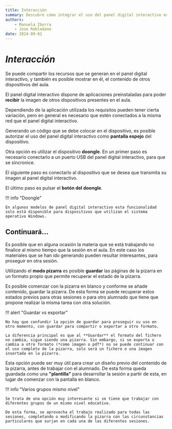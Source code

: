 ```yaml
--- 
title: Interacción
summary: Descubre cómo integrar el uso del panel digital interactivo en la actividad del aula.
authors:
    - Manuela Iborra
    - Jose Robledano
date: 2024-09-01
---
```

# *Interacción*

Se puede compartir los recursos que se generan en el panel digital interactivo, y también es posible mostrar en él, el contenido de otros dispositivos del aula.

El panel digital interactivo dispone de aplicaciones preinstaladas para poder **recibir** la imagen de otros dispositivos presentes en el aula.

Dependiendo de la aplicación utilizada los requisitos pueden tener cierta variación, pero en general es necesario que estén conectados a la misma red que el panel digital interactivo. 

Generando un código que se debe colocar en el dispositivo, es posible autorizar el uso del panel digital interactivo como **pantalla espejo** del dispositivo.

Otra opción es utilizar el dispositivo **doongle**. En un primer paso es necesario conectarlo a un puerto USB del panel digital interactivo, para que se sincronice.

El siguiente paso es conectarlo al dispositivo que se desea que transmita su imagen al panel digital interactivo.

El último paso es pulsar el **botón del doongle**.


!!! info "Doongle"

    En algunos modelos de panel digital interactivo esta funcionalidad solo está disponible para dispositivos que utilizan el sistema operativo Windows.

## Continuará...

Es posible que en alguna ocasión la materia que se está trabajando no finalice al mismo tiempo que la sesión en el aula. En este caso los materiales que se han ido generando pueden resultar interesantes, para proseguir en otra sesión. 

Utilizando el **modo pizarra** es posible **guardar** las páginas de la pizarra en un formato propio que permite recuperar el estado de la pizarra.

Es posible comenzar con la pizarra en blanco y conforme se añade contenido, guardar la pizarra. De esta forma se puede recuperar estos estados previos para otras sesiones o para otro alumnado que tiene que propone realizar la misma tarea con otra solución.

!!! alert "Guardar vs exportar"

    No hay que confundir la opción de guardar para proseguir su uso en otro momento, con guardar para compartir o exportar a otro formato. 

    La diferencia principal es que al **Guardar** el formato del fichero no cambia, sigue siendo una pizarra. Sin embargo, si se exporta o cambia a otro formato (*como imagen o pdf*) no se puede continuar con el uso completo de la pizarra, solo será un fichero o una imagen insertada en la pizarra.

Esta opción puede ser muy útil para crear un diseño previo del contenido de la pizarra, antes de trabajar con el alumnado. De esta forma queda guardada como una **"plantilla"** para desarrollar la sesión a partir de esta, en lugar de comenzar con la pantalla en blanco.

!!! info "Varios grupos mismo nivel"

    Se trata de una opción muy interesante si se tiene que trabajar con diferentes grupos de un mismo nivel educativo.

    De esta forma, se aprovecha el trabajo realizado para todas las sesiones, completando o modificando la pizarra con las circunstancias particulares que surjan en cada una de las diferentes sesiones.






